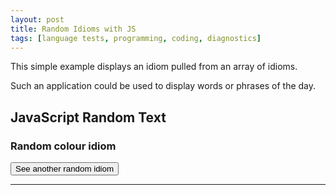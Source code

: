 ```yaml
---
layout: post
title: Random Idioms with JS
tags: [language tests, programming, coding, diagnostics]
---
```

This simple example displays an idiom pulled from an array of idioms. 

Such an application could be used to display words or phrases of the day.

<h2>JavaScript Random Text</h2>
<h3>Random colour idiom</h3>
<dl id="quote"></dl>
<script src="../myscripts/script.js"></script>
<button onclick="loadQuote()">See another random idiom</button>
<hr>
